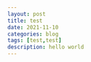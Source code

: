 ```yaml
---
layout: post
title: test
date: 2021-11-10
categories: blog
tags: [test,test]
description: hello world
---
```


